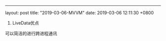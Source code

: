 ---
layout: post
title:  "2019-03-06-MVVM"
date:   2019-03-06 12:11:30 +0800

1. LiveData优点

可以简洁的进行跨进程通讯








